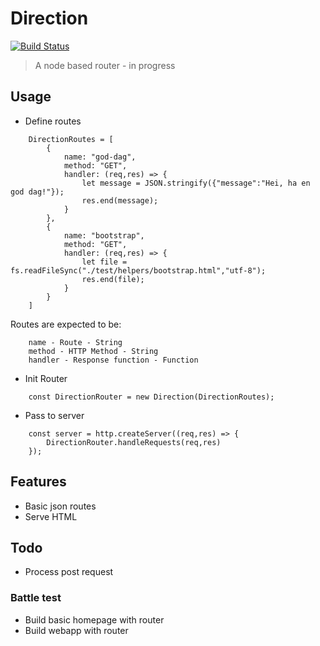 # Direction

[![Build Status](https://travis-ci.org/Amanej/Direction.svg?branch=master)](https://travis-ci.org/Amanej/Direction)

> A node based router - in progress

## Usage

* Define routes

```
    DirectionRoutes = [
        {
            name: "god-dag",
            method: "GET",
            handler: (req,res) => {
                let message = JSON.stringify({"message":"Hei, ha en god dag!"});
                res.end(message);
            }
        },
        {
            name: "bootstrap",
            method: "GET",
            handler: (req,res) => {
                let file = fs.readFileSync("./test/helpers/bootstrap.html","utf-8");
                res.end(file);
            }
        }
    ]
```

Routes are expected to be:
```
    name - Route - String
    method - HTTP Method - String
    handler - Response function - Function
```

* Init Router

```
    const DirectionRouter = new Direction(DirectionRoutes);
```

* Pass to server

```
    const server = http.createServer((req,res) => {
        DirectionRouter.handleRequests(req,res)
    });    
```

## Features

* Basic json routes
* Serve HTML

## Todo

* Process post request

### Battle test

* Build basic homepage with router
* Build webapp with router